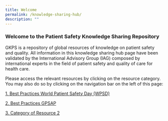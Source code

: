 ```yaml
---
title: Welcome
permalink: /knowledge-sharing-hub/
description: ""
---
```

### Welcome to the Patient Safety Knowledge Sharing Repository

GKPS is a repository of global resources of knowledge on patient safety and quality. All information in this knowledge sharing hub page have been validated by the International Advisory Group (IAG) composed by international experts in the field of patient safety and quality of care for health care.

Please access the relevant resources by clicking on the resource category. You may also do so by clicking on the navigation bar on the left of this page:

[1. Best Practices World Patient Safety Day (WPSD)](/best-practices-wpsd)

[2. Best Practices GPSAP ](/best-practices-gpsap/)

[3. Category of Resource 2](/category-of-resource-2)
